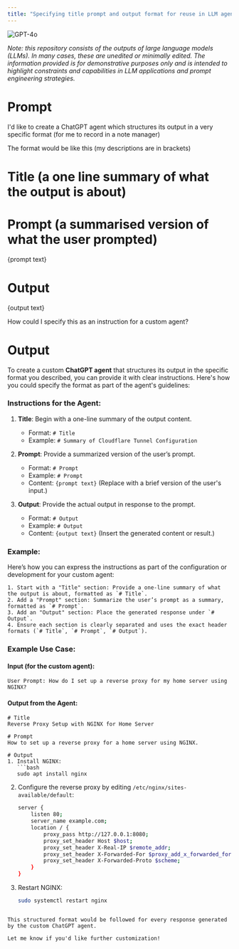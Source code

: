 ```yaml
---
title: "Specifying title prompt and output format for reuse in LLM agents"
---
```

![GPT-4o](https://img.shields.io/badge/GPT--4o-3333FF?style=for-the-badge&logo=openai&logoColor=white)



*Note: this repository consists of the outputs of large language models (LLMs). In many cases, these are unedited or minimally edited. The information provided is for demonstrative purposes only and is intended to highlight constraints and capabilities in LLM applications and prompt engineering strategies.*


# Prompt

I'd like to create a ChatGPT agent which structures its output in a very specific format (for me to record in a note manager)

The format would be like this (my descriptions are in brackets)

# Title (a one line summary of what the output is about)

# Prompt (a summarised version of what the user prompted)

{prompt text}

# Output

{output text}

How could I specify this as an instruction for a custom agent?

# Output


To create a custom **ChatGPT agent** that structures its output in the specific format you described, you can provide it with clear instructions. Here's how you could specify the format as part of the agent's guidelines:

### Instructions for the Agent:

1. **Title**: Begin with a one-line summary of the output content.
   - Format: `# Title`
   - Example: `# Summary of Cloudflare Tunnel Configuration`

2. **Prompt**: Provide a summarized version of the user’s prompt.
   - Format: `# Prompt`
   - Example: `# Prompt`
   - Content: `{prompt text}` (Replace with a brief version of the user's input.)

3. **Output**: Provide the actual output in response to the prompt.
   - Format: `# Output`
   - Example: `# Output`
   - Content: `{output text}` (Insert the generated content or result.)

### Example:

Here’s how you can express the instructions as part of the configuration or development for your custom agent:

```plaintext
1. Start with a "Title" section: Provide a one-line summary of what the output is about, formatted as `# Title`.
2. Add a "Prompt" section: Summarize the user’s prompt as a summary, formatted as `# Prompt`.
3. Add an "Output" section: Place the generated response under `# Output`.
4. Ensure each section is clearly separated and uses the exact header formats (`# Title`, `# Prompt`, `# Output`).
```

### Example Use Case:

#### Input (for the custom agent):
```
User Prompt: How do I set up a reverse proxy for my home server using NGINX?
```

#### Output from the Agent:
```plaintext
# Title
Reverse Proxy Setup with NGINX for Home Server

# Prompt
How to set up a reverse proxy for a home server using NGINX.

# Output
1. Install NGINX:
   ```bash
   sudo apt install nginx
   ```

2. Configure the reverse proxy by editing `/etc/nginx/sites-available/default`:
   ```bash
   server {
       listen 80;
       server_name example.com;
       location / {
           proxy_pass http://127.0.0.1:8080;
           proxy_set_header Host $host;
           proxy_set_header X-Real-IP $remote_addr;
           proxy_set_header X-Forwarded-For $proxy_add_x_forwarded_for;
           proxy_set_header X-Forwarded-Proto $scheme;
       }
   }
   ```

3. Restart NGINX:
   ```bash
   sudo systemctl restart nginx
   ```
```

This structured format would be followed for every response generated by the custom ChatGPT agent.

Let me know if you'd like further customization!
